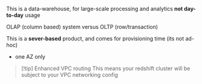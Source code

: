 This is a data-warehouse, for large-scale processing and analytics **not day-to-day** usage

OLAP (column based) system versus OLTP (row/transaction)

This is a **sever-based** product, and comes for provisioning time (its not ad-hoc)
- one AZ only 

>[!tip] Enhanced VPC routing
>This means your redshift cluster will be subject to your VPC networking config